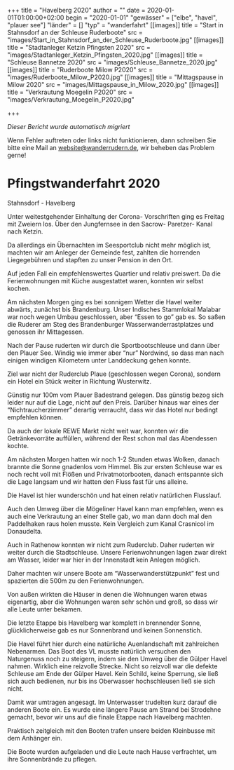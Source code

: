 +++
title = "Havelberg 2020"
author = ""
date = 2020-01-01T01:00:00+02:00
begin = "2020-01-01"
"gewässer" = ["elbe", "havel", "plauer see"]
"länder" = []
"typ" = "wanderfahrt"
[[images]]
title = "Start in Stahnsdorf an der Schleuse Ruderboote"
src = "images/Start_in_Stahnsdorf_an_der_Schleuse_Ruderboote.jpg"
[[images]]
title = "Stadtanleger Ketzin Pfingsten 2020"
src = "images/Stadtanleger_Ketzin_Pfingsten_2020.jpg"
[[images]]
title = "Schleuse Bannetze 2020"
src = "images/Schleuse_Bannetze_2020.jpg"
[[images]]
title = "Ruderboote Milow P2020"
src = "images/Ruderboote_Milow_P2020.jpg"
[[images]]
title = "Mittagspause in Milow 2020"
src = "images/Mittagspause_in_Milow_2020.jpg"
[[images]]
title = "Verkrautung Moegelin P2020"
src = "images/Verkrautung_Moegelin_P2020.jpg"

+++


*Dieser Bericht wurde automatisch migriert*

Wenn Fehler auftreten oder links nicht funktionieren, dann schreiben Sie bitte eine Mail an website@wanderrudern.de, wir beheben das Problem gerne!



# Pfingstwanderfahrt 2020


Stahnsdorf - Havelberg

Unter weitestgehender Einhaltung der Corona- Vorschriften ging es Freitag mit Zweiern los. Über den Jungfernsee in den Sacrow- Paretzer- Kanal nach Ketzin.

Da allerdings ein Übernachten im Seesportclub nicht mehr möglich ist, machten wir am Anleger der Gemeinde fest, zahlten die horrenden Liegegebühren und stapften zu unser Pension in den Ort.

Auf jeden Fall ein empfehlenswertes Quartier und relativ preiswert. Da die Ferienwohnungen mit Küche ausgestattet waren, konnten wir selbst kochen.

Am nächsten Morgen ging es bei sonnigem Wetter die Havel weiter abwärts, zunächst bis Brandenburg. Unser Indisches Stammlokal Malabar war noch wegen Umbau geschlossen, aber “Essen to go” gab es. So saßen die Ruderer am Steg des Brandenburger Wasserwanderrastplatzes und genossen ihr Mittagessen.

Nach der Pause ruderten wir durch die Sportbootschleuse und dann über den Plauer See. Windig wie immer aber “nur” Nordwind, so dass man nach einigen windigen Kilometern unter Landdeckung gehen konnte.

Ziel war nicht der Ruderclub Plaue (geschlossen wegen Corona), sondern ein Hotel ein Stück weiter in Richtung Wusterwitz.

Günstig nur 100m vom Plauer Badestrand gelegen. Das günstig bezog sich leider nur auf die Lage, nicht auf den Preis. Darüber hinaus war eines der “Nichtraucherzimmer” derartig verraucht, dass wir das Hotel nur bedingt empfehlen können.

Da auch der lokale REWE Markt nicht weit war, konnten wir die Getränkevorräte auffüllen, während der Rest schon mal das Abendessen kochte.

Am nächsten Morgen hatten wir noch 1-2 Stunden etwas Wolken, danach brannte die Sonne gnadenlos vom Himmel. Bis zur ersten Schleuse war es noch recht voll mit Flößen und Privatmotorbooten, danach entspannte sich die Lage langsam und wir hatten den Fluss fast für uns alleine.

Die Havel ist hier wunderschön und hat einen relativ natürlichen Flusslauf.

Auch den Umweg über die Mögeliner Havel kann man empfehlen, wenn es auch eine Verkrautung an einer Stelle gab, wo man dann doch mal den Paddelhaken raus holen musste. Kein Vergleich zum Kanal Crasnicol im Donaudelta.

Auch in Rathenow konnten wir nicht zum Ruderclub. Daher ruderten wir weiter durch die Stadtschleuse. Unsere Ferienwohnungen lagen zwar direkt am Wasser, leider war hier in der Innenstadt kein Anlegen möglich.

Daher machten wir unsere Boote am “Wasserwanderstützpunkt” fest und spazierten die 500m zu den Ferienwohnungen.

Von außen wirkten die Häuser in denen die Wohnungen waren etwas eigenartig, aber die Wohnungen waren sehr schön und groß, so dass wir alle Leute unter bekamen.

Die letzte Etappe bis Havelberg war komplett in brennender Sonne, glücklicherweise gab es nur Sonnenbrand und keinen Sonnenstich.

Die Havel führt hier durch eine natürliche Auenlandschaft mit zahlreichen Nebenarmen. Das Boot des VL musste natürlich versuchen den Naturgenuss noch zu steigern, indem sie den Umweg über die Gülper Havel nahmen. Wirklich eine reizvolle Strecke. Nicht so reizvoll war die defekte Schleuse am Ende der Gülper Havel. Kein Schild, keine Sperrung, sie ließ sich auch bedienen, nur bis ins Oberwasser hochschleusen ließ sie sich nicht.

Damit war umtragen angesagt. Im Unterwasser trudelten kurz darauf die anderen Boote ein. Es wurde eine längere Pause am Strand bei Strodehne gemacht, bevor wir uns auf die finale Etappe nach Havelberg machten.

Praktisch zeitgleich mit den Booten trafen unsere beiden Kleinbusse mit dem Anhänger ein.

Die Boote wurden aufgeladen und die Leute nach Hause verfrachtet, um ihre Sonnenbrände zu pflegen.